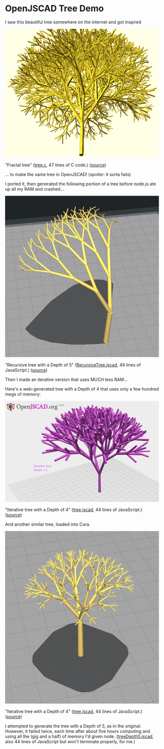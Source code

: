 # OpenJSCAD Tree Demo #

I saw this beautiful tree somewhere on the internet and got inspired

!["Fractal tree"](fractaltree.png)

"Fractal tree" ([tree.c](https://github.com/smcameron/opencscad/blob/master/tree.c "tree.c"), 47 lines of C code.) ([source](http://smcameron.github.io/opencscad/ "source"))

... to make the same tree in OpenJSCAD! (spoiler: it sorta fails)

I ported it, then generated the following portion of a tree before node.js ate up all my RAM and crashed...

!["Recursive tree attempt"](RecursiveTree.jscad.JPG)

"Recursive tree with a Depth of 5" ([RecursiveTree.jscad](RecursiveTree.jscad "RecursiveTree.jscad"), 49 lines of JavaScript.) ([source](RecursiveTree.stl "source"))

Then I made an iterative version that uses MUCH less RAM... 

Here's a web-generated tree with a Depth of 4 that uses only a few hundred megs of memory:

!["Iterative tree with a Depth of 4"](tree-web.JPG)

"Iterative tree with a Depth of 4" ([tree.jscad](tree.jscad "tree.jscad"), 44 lines of JavaScript.) ([source](tree-web.stl "source"))

And another similar tree, loaded into Cura.

!["Iterative tree with a Depth of 4"](tree.jscad.JPG)

"Iterative tree with a Depth of 4" ([tree.jscad](tree.jscad "tree.jscad"), 44 lines of JavaScript.) ([source](tree.jscad.stl "source"))

I attempted to generate the tree with a Depth of 5, as in the original. However, it failed twice, each time after about five hours computing and using all the (gig and a half) of memory I'd given node. 
([treeDepth5.jscad](treeDepth5.jscad "treeDepth5.jscad"), also 44 lines of JavaScript but won't terminate properly, for me.)


